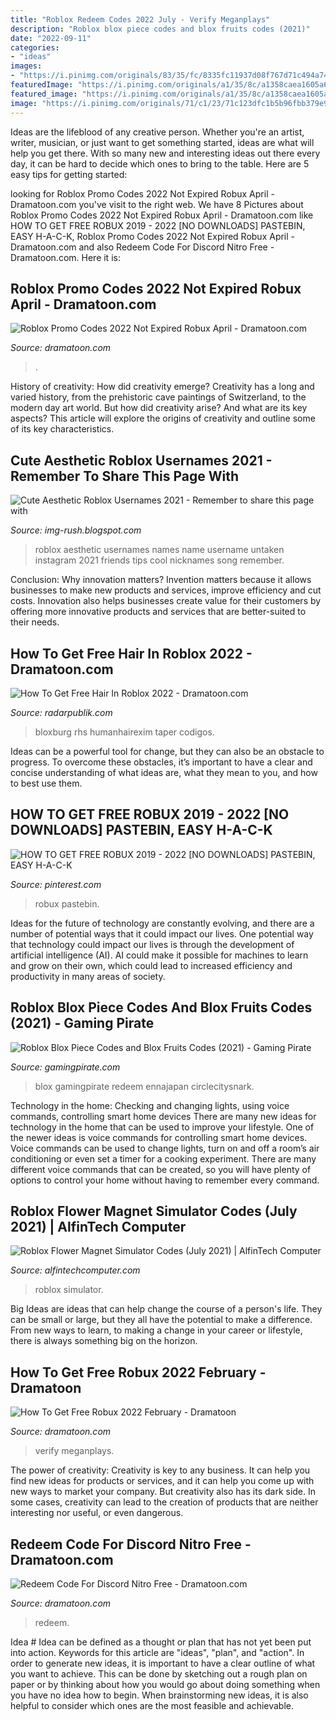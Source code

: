 ```yaml
---
title: "Roblox Redeem Codes 2022 July - Verify Meganplays"
description: "Roblox blox piece codes and blox fruits codes (2021)"
date: "2022-09-11"
categories:
- "ideas"
images:
- "https://i.pinimg.com/originals/83/35/fc/8335fc11937d08f767d71c494a742082.jpg"
featuredImage: "https://i.pinimg.com/originals/a1/35/8c/a1358caea1605a6fa0e8698194f47762.jpg"
featured_image: "https://i.pinimg.com/originals/a1/35/8c/a1358caea1605a6fa0e8698194f47762.jpg"
image: "https://i.pinimg.com/originals/71/c1/23/71c123dfc1b5b96fbb379e9d2b3b7672.png"
---
```



Ideas are the lifeblood of any creative person. Whether you're an artist, writer, musician, or just want to get something started, ideas are what will help you get there. With so many new and interesting ideas out there every day, it can be hard to decide which ones to bring to the table. Here are 5 easy tips for getting started: 

	

		
looking for Roblox Promo Codes 2022 Not Expired Robux April - Dramatoon.com you've visit to the right web. We have 8 Pictures about Roblox Promo Codes 2022 Not Expired Robux April - Dramatoon.com like HOW TO GET FREE ROBUX 2019 - 2022 [NO DOWNLOADS] PASTEBIN, EASY H-A-C-K, Roblox Promo Codes 2022 Not Expired Robux April - Dramatoon.com and also Redeem Code For Discord Nitro Free - Dramatoon.com. Here it is:
		
    
## Roblox Promo Codes 2022 Not Expired Robux April - Dramatoon.com

<img loading=lazy src="https://i.pinimg.com/originals/71/c1/23/71c123dfc1b5b96fbb379e9d2b3b7672.png" onerror="this.onerror=null;this.src='https://tse3.mm.bing.net/th?id=OIP.OME-H93JSycLZ5DZdn6U2gHaD1&amp;pid=15.1';" alt="Roblox Promo Codes 2022 Not Expired Robux April - Dramatoon.com">

_Source: dramatoon.com_

>. 

	

History of creativity: How did creativity emerge?
Creativity has a long and varied history, from the prehistoric cave paintings of Switzerland, to the modern day art world. But how did creativity arise? And what are its key aspects? This article will explore the origins of creativity and outline some of its key characteristics.

    
## Cute Aesthetic Roblox Usernames 2021 - Remember To Share This Page With

<img loading=lazy src="https://i.pinimg.com/736x/c5/ed/40/c5ed404ec3b9d5b63a94dfd8174c8bbf.jpg" onerror="this.onerror=null;this.src='https://tse3.mm.bing.net/th?id=OIP.kuRDsdBuE1Tbs9UCuz6mkgHaEK&amp;pid=15.1';" alt="Cute Aesthetic Roblox Usernames 2021 - Remember to share this page with">

_Source: img-rush.blogspot.com_

>roblox aesthetic usernames names name username untaken instagram 2021 friends tips cool nicknames song remember. 

	

Conclusion: Why innovation matters?
Invention matters because it allows businesses to make new products and services, improve efficiency and cut costs. Innovation also helps businesses create value for their customers by offering more innovative products and services that are better-suited to their needs.

    
## How To Get Free Hair In Roblox 2022 - Dramatoon.com

<img loading=lazy src="https://i.pinimg.com/originals/83/35/fc/8335fc11937d08f767d71c494a742082.jpg" onerror="this.onerror=null;this.src='https://tse4.mm.bing.net/th?id=OIP.vLJ3bkwYuRZ9VnH1GObGxwHaEK&amp;pid=15.1';" alt="How To Get Free Hair In Roblox 2022 - Dramatoon.com">

_Source: radarpublik.com_

>bloxburg rhs humanhairexim taper codigos. 

	

Ideas can be a powerful tool for change, but they can also be an obstacle to progress. To overcome these obstacles, it’s important to have a clear and concise understanding of what ideas are, what they mean to you, and how to best use them.

    
## HOW TO GET FREE ROBUX 2019 - 2022 [NO DOWNLOADS] PASTEBIN, EASY H-A-C-K

<img loading=lazy src="https://i.pinimg.com/originals/99/01/5c/99015c29d1f120ea44d5948d0aad1349.jpg" onerror="this.onerror=null;this.src='https://tse3.mm.bing.net/th?id=OIP.dsIEglnCszEHTNDpCEV3eAAAAA&amp;pid=15.1';" alt="HOW TO GET FREE ROBUX 2019 - 2022 [NO DOWNLOADS] PASTEBIN, EASY H-A-C-K">

_Source: pinterest.com_

>robux pastebin. 

	

Ideas for the future of technology are constantly evolving, and there are a number of potential ways that it could impact our lives. One potential way that technology could impact our lives is through the development of artificial intelligence (AI). AI could make it possible for machines to learn and grow on their own, which could lead to increased efficiency and productivity in many areas of society.

    
## Roblox Blox Piece Codes And Blox Fruits Codes (2021) - Gaming Pirate

<img loading=lazy src="https://gamingpirate.com/wp-content/uploads/2020/05/blox-fruits-codes1302576505-768x394.jpg" onerror="this.onerror=null;this.src='https://tse4.mm.bing.net/th?id=OIP.z-9t2v2y4lpRCH7yL2WgSQHaDz&amp;pid=15.1';" alt="Roblox Blox Piece Codes and Blox Fruits Codes (2021) - Gaming Pirate">

_Source: gamingpirate.com_

>blox gamingpirate redeem ennajapan circlecitysnark. 

	

Technology in the home: Checking and changing lights, using voice commands, controlling smart home devices
There are many new ideas for technology in the home that can be used to improve your lifestyle. One of the newer ideas is voice commands for controlling smart home devices. Voice commands can be used to change lights, turn on and off a room’s air conditioning or even set a timer for a cooking experiment. There are many different voice commands that can be created, so you will have plenty of options to control your home without having to remember every command.

    
## Roblox Flower Magnet Simulator Codes (July 2021) | AlfinTech Computer

<img loading=lazy src="https://www.alfintechcomputer.com/wp-content/uploads/2021/07/Roblox-Flower-Magnet-Simulator-Codes-July-2021.jpg" onerror="this.onerror=null;this.src='https://tse4.mm.bing.net/th?id=OIP.Op9_e-Wxd5SIHhha0V0IFQHaER&amp;pid=15.1';" alt="Roblox Flower Magnet Simulator Codes (July 2021) | AlfinTech Computer">

_Source: alfintechcomputer.com_

>roblox simulator. 

	

Big Ideas are ideas that can help change the course of a person's life. They can be small or large, but they all have the potential to make a difference. From new ways to learn, to making a change in your career or lifestyle, there is always something big on the horizon.

    
## How To Get Free Robux 2022 February - Dramatoon

<img loading=lazy src="https://i.pinimg.com/originals/a1/35/8c/a1358caea1605a6fa0e8698194f47762.jpg" onerror="this.onerror=null;this.src='https://tse2.mm.bing.net/th?id=OIP.CGHHahxkQNnq8ku-7VhpagHaEK&amp;pid=15.1';" alt="How To Get Free Robux 2022 February - Dramatoon">

_Source: dramatoon.com_

>verify meganplays. 

	

The power of creativity:
Creativity is key to any business. It can help you find new ideas for products or services, and it can help you come up with new ways to market your company. But creativity also has its dark side. In some cases, creativity can lead to the creation of products that are neither interesting nor useful, or even dangerous.

    
## Redeem Code For Discord Nitro Free - Dramatoon.com

<img loading=lazy src="https://i.pinimg.com/originals/96/ce/92/96ce92c2e1352aa1e914c370acfd0a14.png" onerror="this.onerror=null;this.src='https://tse1.mm.bing.net/th?id=OIP.IAcMJiXHY7QP95BNuBc8AQHaIR&amp;pid=15.1';" alt="Redeem Code For Discord Nitro Free - Dramatoon.com">

_Source: dramatoon.com_

>redeem. 

	

Idea #
Idea can be defined as a thought or plan that has not yet been put into action. Keywords for this article are "ideas", "plan", and "action". In order to generate new ideas, it is important to have a clear outline of what you want to achieve. This can be done by sketching out a rough plan on paper or by thinking about how you would go about doing something when you have no idea how to begin. When brainstorming new ideas, it is also helpful to consider which ones are the most feasible and achievable.

